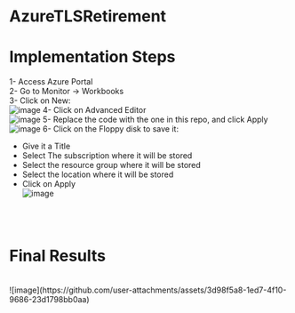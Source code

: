 # AzureTLSRetirement

# Implementation Steps
1- Access Azure Portal<br />
2- Go to Monitor -> Workbooks<br />
3- Click on New:<br />
![image](https://github.com/user-attachments/assets/c16b7710-1b67-4a22-a5b6-415f7272a22c)
4- Click on Advanced Editor<br />
![image](https://github.com/user-attachments/assets/2ba80374-dffa-4917-a56a-9cb83b60f0cb)
5- Replace the code with the one in this repo, and click Apply<br />
![image](https://github.com/user-attachments/assets/c71b06e6-0dfe-4350-8eb3-11ecdc06aafa)
6- Click on the Floppy disk to save it:<br />
  - Give it a Title<br />
  - Select The subscription where it will be stored<br />
  - Select the resource group where it will be stored<br />
  - Select the location where it will be stored<br />
  - Click on Apply<br />
 ![image](https://github.com/user-attachments/assets/350724c7-c9bc-4e43-b2e0-e6eb098ebfec)

<br /><br /> 
# Final Results
<br />
![image](https://github.com/user-attachments/assets/3d98f5a8-1ed7-4f10-9686-23d1798bb0aa)


